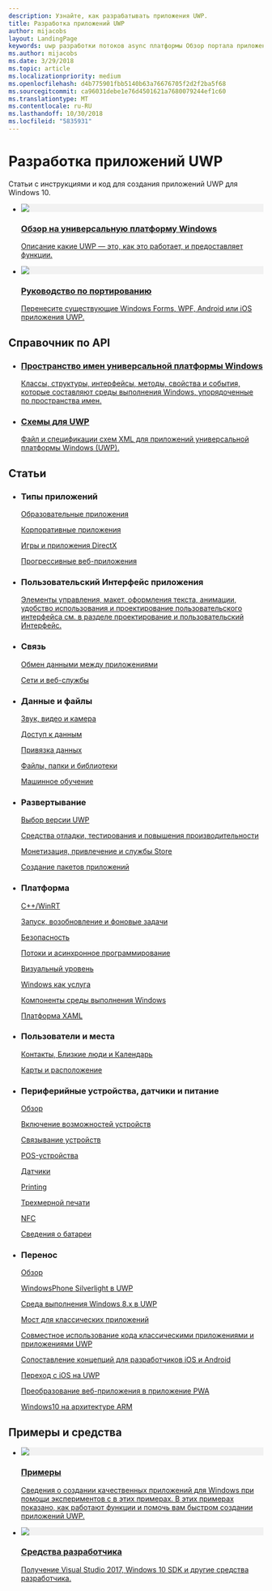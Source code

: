 ```yaml
---
description: Узнайте, как разрабатывать приложения UWP.
title: Разработка приложений UWP
author: mijacobs
layout: LandingPage
keywords: uwp разработки потоков async платформы Обзор портала приложения разрабатывать разработчиков
ms.author: mijacobs
ms.date: 3/29/2018
ms.topic: article
ms.localizationpriority: medium
ms.openlocfilehash: d4b775901fbb5140b63a76676705f2d2f2ba5f68
ms.sourcegitcommit: ca96031debe1e76d4501621a7680079244ef1c60
ms.translationtype: MT
ms.contentlocale: ru-RU
ms.lasthandoff: 10/30/2018
ms.locfileid: "5835931"
---
```

<div> 
<h1>Разработка приложений UWP</h1>
<p>Статьи с инструкциями и код для создания приложений UWP для Windows 10. </p> 
</div>

<ul class="panelContent cardsH" style="margin-left: 1px">
    <li>
        <a href="/windows/uwp/get-started/universal-application-platform-guide" style="display:block">
        <div class="cardSize">
            <div class="cardPadding">
                <div class="card">
                    <div class="cardImageOuter">
                        <div class="cardImage" style="background-color: #f2f2f2">                 
                            <img src="http://docs.microsoft.com//media/hubs/windows/win_developer-uwp.svg" alt=" "/>
                        </div>
                    </div>
                    <div class="cardText">
                        <h3>Обзор на универсальную платформу Windows</h3>
                        <p>Описание какие UWP — это, как это работает, и предоставляет функции.</p>
                    </div>
                </div>
            </div>
        </div>
        </a>
    </li>
    <li>
        <a href="/windows/uwp/porting/index" style="display:block">
        <div class="cardSize">
            <div class="cardPadding">
                <div class="card">
                    <div class="cardImageOuter">
                        <div class="cardImage" style="background-color: #f2f2f2">                
                            <img src="http://docs.microsoft.com/media/illustrations/teams-fast-track.svg" alt=" " />
                        </div>
                    </div>                
                    <div class="cardText">
                        <h3>Руководство по портированию</h3>
                        <p>Перенесите существующие Windows Forms, WPF, Android или iOS приложения UWP. </p>
                    </div>
                </div>
            </div>
        </div>
        </a>
    </li>                 
</ul>

## <a name="api-reference"></a>Справочник по API

<ul class="panelContent cardsH" style="margin-left: 1px">
    <li>
        <a href="/uwp/api" style="display:block">
        <div class="cardSize">
            <div class="cardPadding">
                <div class="card">
                    <div class="cardText">
                        <h3>Пространство имен универсальной платформы Windows</h3>
                        <p>Классы, структуры, интерфейсы, методы, свойства и события, которые составляют среды выполнения Windows, упорядоченные по пространства имен.</p>
                    </div>
                </div>
            </div>
        </div>
        </a>
    </li>
    <li>
        <a href="/uwp/schemas/" style="display:block">
        <div class="cardSize">
            <div class="cardPadding">
                <div class="card">
                    <div class="cardText">
                        <h3>Схемы для UWP</h3>
                        <p>Файл и спецификации схем XML для приложений универсальной платформы Windows (UWP). </p>
                    </div>
                </div>
            </div>
        </div>
        </a>
    </li>                 
</ul>

## <a name="articles"></a>Статьи

<ul class="panelContent cardsL" style="margin-left: 1px">
    <li>              
        <div style="display:block" class="cardSize">
            <div style="display:block" class="cardPadding">
                <div style="display:block" class="card">
                    <div style="display:block" class="cardText">
                        <h3>Типы приложений</h3>
                        <p style="display: block;"><a  href="/windows/uwp/apps-for-education/">Образовательные приложения</a></p>
                        <p style="display: block;"><a  href="/windows/uwp/enterprise/">Корпоративные приложения</a></p>
                        <p style="display: block;"><a  href="/windows/uwp/gaming/">Игры и приложения DirectX</a></p>
                        <p style="display: block;"><a  href="/microsoft-edge/progressive-web-apps">Прогрессивные веб-приложения</a></p>
                    </div>
                </div>
            </div>
        </div>        
    </li>  
    <li>
        <div style="display:block" class="cardSize">
            <div style="display:block" class="cardPadding">
                <div style="display:block" class="card">
                    <div style="display:block" class="cardText">
                        <h3>Пользовательский Интерфейс приложения</h3>
                        <p><a href="https://developer.microsoft.com/windows/apps/design">Элементы управления, макет, оформления текста, анимации, удобство использования и проектирование пользовательского интерфейса см. в разделе проектирование и пользовательский Интерфейс.</a></p>
                    </div>
                </div>
            </div>
        </div>
    </li>       
    <li>    
        <div style="display:block" class="cardSize">
            <div style="display:block" class="cardPadding">
                <div style="display:block" class="card">
                    <div style="display:block" class="cardText">
                        <h3>Связь</h3>
                        <p><a style="display:block" href="/windows/uwp/app-to-app/">Обмен данными между приложениями</a></p>
                        <p><a style="display:block" href="/windows/uwp/networking/">Сети и веб-службы</a></p>
                    </div>
                </div>
            </div>
        </div>
    </li>
    <li>
        <div style="display:block"  class="cardSize">
            <div style="display:block"  class="cardPadding">
                <div style="display:block"  class="card">
                    <div style="display:block"  class="cardText">
                        <h3>Данные и файлы</h3>
                        <p style="display:block"><a href="/windows/uwp/audio-video-camera/">Звук, видео и камера</a></p>
                        <p><a href="/windows/uwp/data-access/" style="display:block" >Доступ к данным</a></p>
                        <p><a href="/windows/uwp/data-binding/"style="display:block" >Привязка данных</a></p>
                        <p><a href="/windows/uwp/files/" style="display:block" >Файлы, папки и библиотеки</a></p>
                        <p style="display:block"><a href="/windows/uwp/machine-learning/">Машинное обучение</a></p>
                    </div>
                </div>
            </div>
        </div>
    </li>    
    <li>              
        <div class="cardSize" style="display:block">
            <div class="cardPadding" style="display:block">
                <div class="card" style="display:block">
                    <div class="cardText" style="display:block">
                        <h3>Развертывание</h3>
                        <p style="display:block"><a href="/windows/uwp/updates-and-versions/choose-a-uwp-version">Выбор версии UWP</a></p>
                        <p style="display:block"><a href="/windows/uwp/debug-test-perf/">Средства отладки, тестирования и повышения производительности</a></p>
                        <p style="display:block"><a href="/windows/uwp/monetize/">Монетизация, привлечение и службы Store</a></p>                        
                        <p style="display:block"><a href="/windows/uwp/packaging/">Создание пакетов приложений</a></p>
                    </div>
                </div>
            </div>
        </div>        
    </li>       
    <li>              
        <div style="display:block" class="cardSize">
            <div style="display:block" class="cardPadding">
                <div style="display:block" class="card">
                    <div style="display:block" class="cardText">
                        <h3>Платформа</h3>
                        <p style="display:block"><a href="/windows/uwp/cpp-and-winrt-apis/">C++/WinRT</a></p>
                        <p style="display:block"><a href="/windows/uwp/launch-resume/">Запуск, возобновление и фоновые задачи</a></p>
                        <p style="display:block"><a href="/windows/uwp/security/">Безопасность</a></p>
                        <p style="display:block"><a href="/windows/uwp/threading-async/">Потоки и асинхронное программирование</a></p>
                        <p style="display:block"><a href="/windows/uwp/composition/visual-layer">Визуальный уровень</a></p>
                        <p style="display:block"><a href="/windows/uwp/updates-and-versions/application-development-for-windows-as-a-service">Windows как услуга</a></p>
                        <p style="display:block"><a href="/windows/uwp/winrt-components/">Компоненты среды выполнения Windows</a></p>                 
                        <p style="display:block"><a href="/windows/uwp/xaml-platform/">Платформа XAML</a></p>                    
                    </div>
                </div>
            </div>
        </div>        
    </li>
     <li>              
        <div style="display:block" class="cardSize">
            <div style="display:block" class="cardPadding">
                <div style="display:block" class="card">
                    <div style="display:block" class="cardText">
                        <h3>Пользователи и места</h3>
                        <p style="display:block"><a href="/windows/uwp/contacts-and-calendar/">Контакты, Близкие люди и Календарь</a></p>
                        <p style="display:block"><a href="/windows/uwp/maps-and-location/">Карты и расположение</a></p>
                    </div>
                </div>
            </div>
        </div>        
    </li>      
     <li>              
        <div style="display:block" class="cardSize">
            <div style="display:block" class="cardPadding">
                <div style="display:block" class="card">
                    <div style="display:block" class="cardText">
                        <h3>Периферийные устройства, датчики и питание</h3>
                        <p style="display:block"><a href="/windows/uwp/contacts-and-calendar/">Обзор</a></p>
                        <p style="display:block"><a href="/windows/uwp/devices-sensors/enable-device-capabilities">Включение возможностей устройств</a></p>
                        <p style="display:block"><a href="/windows/uwp/devices-sensors/pair-devices">Связывание устройств</a></p>
                        <p style="display:block"><a href="/windows/uwp/devices-sensors/point-of-service">POS-устройства</a></p>
                        <p style="display:block"><a href="/windows/uwp/devices-sensors/sensors">Датчики</a></p>
                        <p style="display:block"><a href="/windows/uwp/devices-sensors/printing-and-scanning">Printing</a></p>
                        <p style="display:block"><a href="/windows/uwp/devices-sensors/3d-printing">Трехмерной печати</a></p>
                        <p style="display:block"><a href="/windows/uwp/devices-sensors/nfc">NFC</a></p>
                        <p style="display:block"><a href="/windows/uwp/devices-sensors/get-battery-info">Сведения о батареи</a></p>
                    </div>
                </div>
            </div>
        </div>        
    </li> 
     <li>              
        <div style="display:block" class="cardSize">
            <div style="display:block" class="cardPadding">
                <div style="display:block" class="card">
                    <div style="display:block" class="cardText">
                        <h3>Перенос</h3>
                        <p style="display:block"><a href="/windows/uwp/porting/">Обзор</a></p>
                        <p style="display:block"><a href="/windows/uwp/porting/wpsl-to-uwp-root">WindowsPhone Silverlight в UWP</a></p>
                        <p style="display:block"><a href="/windows/uwp/porting/w8x-to-uwp-root">Среда выполнения Windows 8.x в UWP</a></p>
                        <p style="display:block"><a href="/windows/uwp/porting/desktop-to-uwp-root">Мост для классических приложений</a></p>
                        <p style="display:block"><a href="/windows/uwp/porting/desktop-to-uwp-migrate">Совместное использование кода классическими приложениями и приложениями UWP</a></p>
                        <p style="display:block"><a href="/windows/uwp/porting/android-ios-uwp-map">Сопоставление концепций для разработчиков iOS и Android</a></p>
                        <p style="display:block"><a href="/windows/uwp/porting/ios-to-uwp-root">Переход с iOS на UWP</a></p>
                        <p style="display:block"><a href="/microsoft-edge/progressive-web-apps">Преобразование веб-приложения в приложение PWA</a></p>
                        <p style="display:block"><a href="/windows/uwp/porting/apps-on-arm">Windows10 на архитектуре ARM</a></p>
                    </div>
                </div>
            </div>
        </div>        
    </li>           
    <!-- <li>              
        <div style="display:block" class="cardSize">
            <div style="display:block" class="cardPadding">
                <div style="display:block" class="card">
                    <div style="display:block" class="cardText">
                        <h3>Processes and threading</h3>
                        <p style="display:block"><a href="/windows/uwp/launch-resume/">Launching, resuming, and background tasks</a></p>
                        <p style="display:block"><a href="/windows/uwp/threading-async/">Threading and async programming</a></p>
                    </div>
                </div>
            </div>
        </div>        
    </li>                         -->
</ul>


 ## <a name="samples-and-tools"></a>Примеры и средства

 <ul class="panelContent cardsH" style="margin-left: 1px">
    <li>
        <a href="https://developer.microsoft.com/windows/samples">
        <div class="cardSize">
            <div class="cardPadding">
                <div class="card">
                    <div class="cardImageOuter">
                        <div class="cardImage" style="background-color: #f2f2f2">                 
                            <img src="http://docs.microsoft.com/media/illustrations/sql-database-develop.svg" alt=" "/>
                        </div>
                    </div>
                    <div class="cardText">
                        <h3>Примеры</h3>
                        <p> Сведения о создании качественных приложений для Windows при помощи экспериментов с в этих примерах. В этих примерах показано, как работают функции и помочь вам быстром создании приложений UWP.</p>
                    </div>
                </div>
            </div>
        </div>
        </a>
    </li>
    <li>
        <a href="https://developer.microsoft.com/windows/downloads" style="display:block">
        <div class="cardSize">
            <div class="cardPadding">
                <div class="card">
                    <div class="cardImageOuter">
                        <div class="cardImage" style="background-color: #f2f2f2">                
                            <img src="http://docs.microsoft.com/media/illustrations/sql-get-started-download.svg" alt=" " />
                        </div>
                    </div>                
                    <div class="cardText">
                        <h3>Средства разработчика</h3>
                        <p>Получение Visual Studio 2017, Windows 10 SDK и другие средства разработчика.</p>
                    </div>
                </div>
            </div>
        </div>
        </a>
    </li>                 
</ul>


 